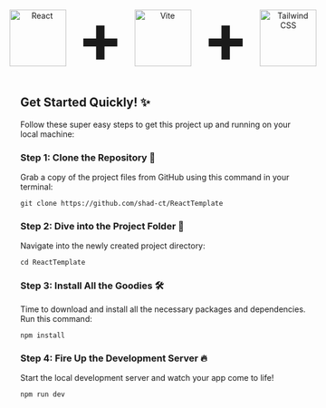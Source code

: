 
<div style="display: flex; align-items: center; justify-content: center; gap: 20px; text-align: center;">
  <img src="https://upload.wikimedia.org/wikipedia/commons/a/a7/React-icon.svg" alt="React" width="100">
  <span style="font-size: 120px; font-weight: bold;">+</span>
  <img src="https://vitejs.dev/logo.svg" alt="Vite" width="100">
  <span style="font-size: 120px; font-weight: bold;">+</span>
  <img src="https://upload.wikimedia.org/wikipedia/commons/d/d5/Tailwind_CSS_Logo.svg" alt="Tailwind CSS" width="100">
</div>


## Get Started Quickly! ✨

Follow these super easy steps to get this project up and running on your local machine:

### Step 1: Clone the Repository 💾

Grab a copy of the project files from GitHub using this command in your terminal:

```
git clone https://github.com/shad-ct/ReactTemplate
```

### Step 2: Dive into the Project Folder 📂
Navigate into the newly created project directory:

```
cd ReactTemplate
```
### Step 3: Install All the Goodies 🛠️
Time to download and install all the necessary packages and dependencies. Run this command:


```
npm install
```
### Step 4: Fire Up the Development Server 🔥
Start the local development server and watch your app come to life!

```
npm run dev
```
